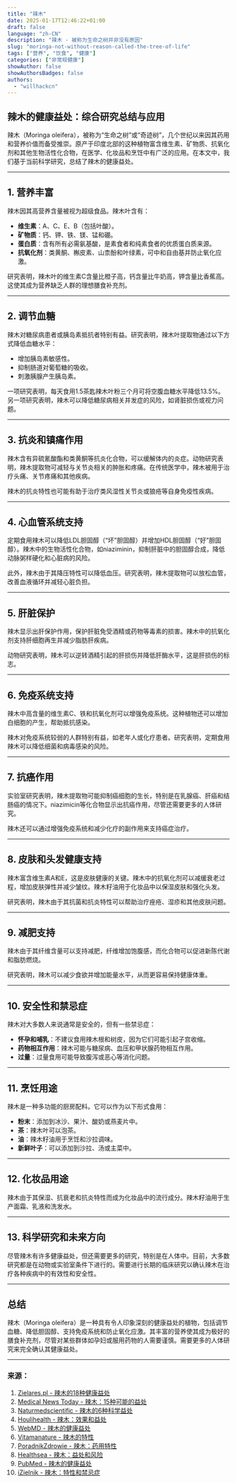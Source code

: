 ```yaml
---
title: "辣木"
date: 2025-01-17T12:46:22+01:00
draft: false
language: "zh-CN"
description: "辣木 - 被称为生命之树并非没有原因"
slug: "moringa-not-without-reason-called-the-tree-of-life"
tags: ["营养", "饮食", "健康"]
categories: ["非常规健康"]
showAuthor: false
showAuthorsBadges: false
authors:
  - "willhackcn"
---
```

## 辣木的健康益处：综合研究总结与应用

辣木（Moringa oleifera），被称为“生命之树”或“奇迹树”，几个世纪以来因其药用和营养价值而备受推崇。原产于印度北部的这种植物富含维生素、矿物质、抗氧化剂和其他生物活性化合物，在医学、化妆品和烹饪中有广泛的应用。在本文中，我们基于当前科学研究，总结了辣木的健康益处。

---

## 1. 营养丰富
辣木因其高营养含量被视为超级食品。辣木叶含有：
- **维生素**：A、C、E、B（包括叶酸）。
- **矿物质**：钙、钾、铁、镁、锰和硼。
- **蛋白质**：含有所有必需氨基酸，是素食者和纯素食者的优质蛋白质来源。
- **抗氧化剂**：类黄酮、槲皮素、山柰酚和叶绿素，可中和自由基并防止氧化应激。

研究表明，辣木叶的维生素C含量比橙子高，钙含量比牛奶高，钾含量比香蕉高。这使其成为营养缺乏人群的理想膳食补充剂。

---

## 2. 调节血糖
辣木对糖尿病患者或胰岛素抵抗者特别有益。研究表明，辣木叶提取物通过以下方式降低血糖水平：
- 增加胰岛素敏感性。
- 抑制肠道对葡萄糖的吸收。
- 刺激胰腺产生胰岛素。

一项研究表明，每天食用1.5茶匙辣木叶粉三个月可将空腹血糖水平降低13.5%。另一项研究表明，辣木可以降低糖尿病相关并发症的风险，如肾脏损伤或视力问题。

---

## 3. 抗炎和镇痛作用
辣木含有异硫氰酸酯和类黄酮等抗炎化合物，可以缓解体内的炎症。动物研究表明，辣木提取物可减轻与关节炎相关的肿胀和疼痛。在传统医学中，辣木被用于治疗头痛、关节疼痛和其他疾病。

辣木的抗炎特性也可能有助于治疗类风湿性关节炎或狼疮等自身免疫性疾病。

---

## 4. 心血管系统支持
定期食用辣木可以降低LDL胆固醇（“坏”胆固醇）并增加HDL胆固醇（“好”胆固醇）。辣木中的生物活性化合物，如niaziminin，抑制肝脏中的胆固醇合成，降低动脉粥样硬化和心脏病的风险。

此外，辣木由于其降压特性可以降低血压。研究表明，辣木提取物可以放松血管，改善血液循环并减轻心脏负担。

---

## 5. 肝脏保护
辣木显示出肝保护作用，保护肝脏免受酒精或药物等毒素的损害。辣木中的抗氧化剂支持肝细胞再生并减少脂肪肝疾病。

动物研究表明，辣木可以逆转酒精引起的肝损伤并降低肝酶水平，这是肝损伤的标志。

---

## 6. 免疫系统支持
辣木中高含量的维生素C、铁和抗氧化剂可以增强免疫系统。这种植物还可以增加白细胞的产生，帮助抵抗感染。

辣木对免疫系统较弱的人群特别有益，如老年人或化疗患者。研究表明，定期食用辣木可以降低细菌和病毒感染的风险。

---

## 7. 抗癌作用
实验室研究表明，辣木提取物可能抑制癌细胞的生长，特别是在乳腺癌、肝癌和结肠癌的情况下。niazimicin等化合物显示出抗癌作用，尽管还需要更多的人体研究。

辣木还可以通过增强免疫系统和减少化疗的副作用来支持癌症治疗。

---

## 8. 皮肤和头发健康支持
辣木富含维生素A和E，这是皮肤健康的关键。辣木中的抗氧化剂可以减缓衰老过程，增加皮肤弹性并减少皱纹。辣木籽油用于化妆品中以保湿皮肤和强化头发。

研究表明，辣木由于其抗菌和抗炎特性可以帮助治疗痤疮、湿疹和其他皮肤问题。

---

## 9. 减肥支持
辣木由于其纤维含量可以支持减肥，纤维增加饱腹感，而化合物可以促进新陈代谢和脂肪燃烧。

研究表明，辣木可以减少食欲并增加能量水平，从而更容易保持健康体重。

---

## 10. 安全性和禁忌症
辣木对大多数人来说通常是安全的，但有一些禁忌症：
- **怀孕和哺乳**：不建议食用辣木根和树皮，因为它们可能引起子宫收缩。
- **药物相互作用**：辣木可能与糖尿病、血压和甲状腺药物相互作用。
- **过量**：过量食用可能导致腹泻或恶心等消化问题。

---

## 11. 烹饪用途
辣木是一种多功能的厨房配料。它可以作为以下形式食用：
- **粉末**：添加到冰沙、果汁、酸奶或燕麦片中。
- **茶**：辣木叶可以泡茶。
- **油**：辣木籽油用于烹饪和沙拉调味。
- **新鲜叶子**：可以添加到沙拉、汤或主菜中。

---

## 12. 化妆品用途
辣木由于其保湿、抗衰老和抗炎特性而成为化妆品中的流行成分。辣木籽油用于生产面霜、乳液和洗发水。

---

## 13. 科学研究和未来方向
尽管辣木有许多健康益处，但还需要更多的研究，特别是在人体中。目前，大多数研究都是在动物或实验室条件下进行的。需要进行长期的临床研究以确认辣木在治疗各种疾病中的有效性和安全性。

---

## 总结
辣木（Moringa oleifera）是一种具有令人印象深刻的健康益处的植物，包括调节血糖、降低胆固醇、支持免疫系统和防止氧化应激。其丰富的营养使其成为极好的膳食补充剂，尽管对某些群体如孕妇或服用药物的人需要谨慎。需要更多的人体研究来完全确认其健康益处。

---

### 来源：
1. [Zielares.pl - 辣木的18种健康益处](https://zielares.pl/blog/18-wlasciwosci-zdrowotnych-moringi/)  
2. [Medical News Today - 辣木：15种可能的益处](https://www.medicalnewstoday.com/articles/319916)  
3. [Naturmedscientific - 辣木的6种科学益处](https://naturmedscientific.com/pl/6-naukowych-korzy%C5%9Bci-zdrowotnych-moringi-oleifera/)  
4. [Houlihealth - 辣木：效果和益处](https://houlihealth.de/pl/2025/01/01/moringa-cud-natury-dla-zdrowia-i-dobrego-samopoczucia/)  
5. [WebMD - 辣木的健康益处](https://www.webmd.com/vitamins-and-supplements/health-benefits-moringa)  
6. [Vitamanature - 辣木的特性](https://vitamanature.pl/moringa-wlasciwosci-korzysci-i-dzialanie-na-co-pomaga/)  
7. [PoradnikZdrowie - 辣木：药用特性](https://www.poradnikzdrowie.pl/zdrowie/medycyna-alternatywna/moringa-wlasciwosci-lecznicze-i-zastosowanie-aa-VQx7-DB1C-pNWN.html)  
8. [Healthsea - 辣木：益处和风险](https://healthsea.com/moringa/)  
9. [PubMed - 辣木的健康益处](https://pubmed.ncbi.nlm.nih.gov/25374169/)  
10. [iZielnik - 辣木：特性和禁忌症](https://www.izielnik.pl/blog/moringa-wlasciwosci-zastosowanie-przeciwwskazania)
